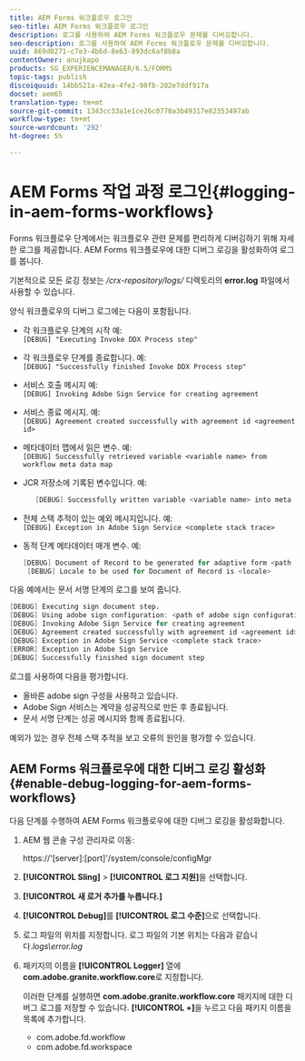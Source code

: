```yaml
---
title: AEM Forms 워크플로우 로그인
seo-title: AEM Forms 워크플로우 로그인
description: 로그를 사용하여 AEM Forms 워크플로우 문제를 디버깅합니다.
seo-description: 로그를 사용하여 AEM Forms 워크플로우 문제를 디버깅합니다.
uuid: 869d0271-c7e3-4b6d-8e63-893dc6af8b8a
contentOwner: anujkapo
products: SG_EXPERIENCEMANAGER/6.5/FORMS
topic-tags: publish
discoiquuid: 14bb521a-42ea-4fe2-90fb-202e7ddf917a
docset: aem65
translation-type: tm+mt
source-git-commit: 1343cc33a1e1ce26c0770a3b49317e82353497ab
workflow-type: tm+mt
source-wordcount: '292'
ht-degree: 5%

---
```



# AEM Forms 작업 과정 로그인{#logging-in-aem-forms-workflows}

Forms 워크플로우 단계에서는 워크플로우 관련 문제를 편리하게 디버깅하기 위해 자세한 로그를 제공합니다. AEM Forms 워크플로우에 대한 디버그 로깅을 활성화하여 로그를 봅니다.

기본적으로 모든 로깅 정보는 */crx-repository/logs/* 디렉토리의 **error.log** 파일에서 사용할 수 있습니다.

양식 워크플로우의 디버그 로그에는 다음이 포함됩니다.

* 각 워크플로우 단계의 시작 예:\
   `[DEBUG] "Executing Invoke DDX Process step"`

* 각 워크플로우 단계를 종료합니다. 예:\
   `[DEBUG] "Successfully finished Invoke DDX Process step"`

* 서비스 호출 메시지 예:\
   `[DEBUG] Invoking Adobe Sign Service for creating agreement`

* 서비스 종료 메시지. 예:\
   `[DEBUG] Agreement created successfully with agreement id <agreement id>`

* 메타데이터 맵에서 읽은 변수. 예:\
   `[DEBUG] Successfully retrieved variable <variable name> from workflow meta data map`

* JCR 저장소에 기록된 변수입니다. 예:

   ```verilog
      [DEBUG] Successfully written variable <variable name> into meta data node at <JCR path where meta data is being written>
   ```

* 전체 스택 추적이 있는 예외 메시지입니다. 예:\
   `[DEBUG] Exception in Adobe Sign Service <complete stack trace>`

* 동적 단계 메타데이터 매개 변수. 예:

   ```verilog
   [DEBUG] Document of Record to be generated for adaptive form <path of adaptive form>
    [DEBUG] Locale to be used for Document of Record is <locale>
   ```

다음 예에서는 문서 서명 단계의 로그를 보여 줍니다.

```verilog
[DEBUG] Executing sign document step.
[DEBUG] Using adobe sign configuration: <path of adobe sign configuration>
[DEBUG] Invoking Adobe Sign Service for creating agreement
[DEBUG] Agreement created successfully with agreement id <agreement id>
[DEBUG] Exception in Adobe Sign Service <complete stack trace>
[ERROR] Exception in Adobe Sign Service
[DEBUG] Successfully finished sign document step
```

로그를 사용하여 다음을 평가합니다.

* 올바른 adobe sign 구성을 사용하고 있습니다.
* Adobe Sign 서비스는 계약을 성공적으로 만든 후 종료됩니다.
* 문서 서명 단계는 성공 메시지와 함께 종료됩니다.

예외가 있는 경우 전체 스택 추적을 보고 오류의 원인을 평가할 수 있습니다.

## AEM Forms 워크플로우에 대한 디버그 로깅 활성화 {#enable-debug-logging-for-aem-forms-workflows}

다음 단계를 수행하여 AEM Forms 워크플로우에 대한 디버그 로깅을 활성화합니다.

1. AEM 웹 콘솔 구성 관리자로 이동:

   https://&#39;[server]:[port]&#39;/system/console/configMgr

1. **[!UICONTROL Sling]** > **[!UICONTROL 로그 지원]**&#x200B;을 선택합니다.
1. **[!UICONTROL 새 로거 추가를 누릅니다.]**
1. **[!UICONTROL Debug]**&#x200B;를 **[!UICONTROL 로그 수준]**&#x200B;으로 선택합니다.
1. 로그 파일의 위치를 지정합니다. 로그 파일의 기본 위치는 다음과 같습니다.*logs\error.log*
1. 패키지의 이름을 **[!UICONTROL Logger]** 열에 **com.adobe.granite.workflow.core**&#x200B;로 지정합니다.

   이러한 단계를 실행하면 **com.adobe.granite.workflow.core** 패키지에 대한 디버그 로그를 저장할 수 있습니다. **[!UICONTROL +]**&#x200B;을 누르고 다음 패키지 이름을 목록에 추가합니다.

   * com.adobe.fd.workflow
   * com.adobe.fd.workspace

